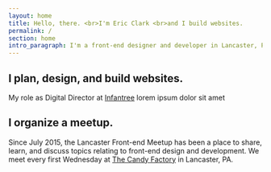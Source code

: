 ```yaml
---
layout: home
title: Hello, there. <br>I'm Eric Clark <br>and I build websites.
permalink: /
section: home
intro_paragraph: I'm a front-end designer and developer in Lancaster, PA currently working as the Digital Director at <a href="https://infantree.com" target="_blank" rel="noopener">Infantree</a>.
---
```

## I plan, design, and build websites.

My role as Digital Director at <a href="https://infantree.com/" target="_blank" rel="noreferrer">Infantree</a> lorem ipsum dolor sit amet     

## I organize a meetup.

Since July 2015, the Lancaster Front-end Meetup has been a place to share, learn, and discuss topics relating to front-end design and development. We meet every first Wednesday at <a href="https://candyissweet.com/" target="_blank" rel="noreferrer">The Candy Factory</a> in Lancaster, PA.
